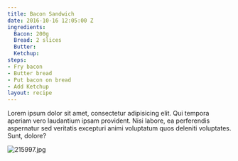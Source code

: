 ```yaml
---
title: Bacon Sandwich
date: 2016-10-16 12:05:00 Z
ingredients:
  Bacon: 200g
  Bread: 2 slices
  Butter:
  Ketchup:
steps:
- Fry bacon
- Butter bread
- Put bacon on bread
- Add Ketchup
layout: recipe
---
```


Lorem ipsum dolor sit amet, consectetur adipisicing elit. Qui tempora aperiam vero laudantium ipsam provident. Nisi labore, ea perferendis aspernatur sed veritatis excepturi animi voluptatum quos deleniti voluptates. Sunt, dolore?

![215997.jpg](/uploads/215997.jpg)
